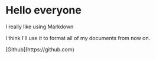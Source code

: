 # Hello everyone
<p>I really like using Markdown </p>
<p>I think I'll use it to format all of my documents from now on.</p>
[Github](https://github.com)